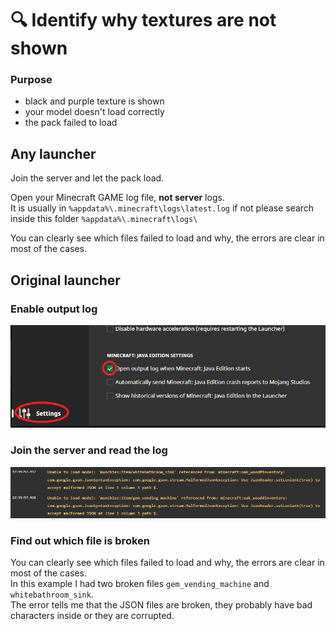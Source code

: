 # 🔍 Identify why textures are not shown

### Purpose

* black and purple texture is shown
* your model doesn't load correctly
* the pack failed to load

## Any launcher

Join the server and let the pack load.

Open your Minecraft GAME log file, **not server** logs.\
It is usually in `%appdata%\.minecraft\logs\latest.log` if not please search inside this folder `%appdata%\.minecraft\logs\`

You can clearly see which files failed to load and why, the errors are clear in most of the cases.

## Original launcher

### Enable output log

![](<../.gitbook/assets/image_(135).png>)

### Join the server and read the log

![](<../.gitbook/assets/json_errors.png>)

### Find out which file is broken

You can clearly see which files failed to load and why, the errors are clear in most of the cases.\
In this example I had two broken files `gem_vending_machine` and `whitebathroom_sink`. \
The error tells me that the JSON files are broken, they probably have bad characters inside or they are corrupted.
